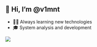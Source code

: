 ## 👋 Hi, I’m @v1mnt
- 👨‍💻 Always learning new technologies
- 🎓 System analysis and development

<div>
  <img height="em" src="https://github-readme-stats.vercel.app/api?username=v1mnt&show_icons=true&theme=radical">
</div>

<!---
v1mnt/v1mnt is a ✨ special ✨ repository because its `README.md` (this file) appears on your GitHub profile.
You can click the Preview link to take a look at your changes.
--->
